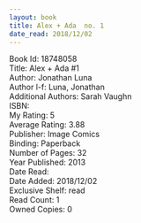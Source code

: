 ```yaml
---
layout: book
title: Alex + Ada  no. 1
date_read: 2018/12/02
---
```


Book Id: 18748058<br />
Title: Alex + Ada #1<br />
Author: Jonathan Luna<br />
Author l-f: Luna, Jonathan<br />
Additional Authors: Sarah Vaughn<br />
ISBN: <br />
My Rating: 5<br />
Average Rating: 3.88<br />
Publisher: Image Comics<br />
Binding: Paperback<br />
Number of Pages: 32<br />
Year Published: 2013<br />
Date Read: <br />
Date Added: 2018/12/02<br />
Exclusive Shelf: read<br />
Read Count: 1<br />
Owned Copies: 0<br />

